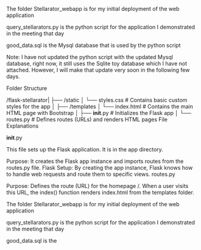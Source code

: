 The folder Stellarator_webapp is for my initial deployment of the web application

query_stellarators.py is the python script for the application I demonstrated in the meeting that day

good_data.sql is the Mysql database that is used by the python script

Note: I have not updated the python script with the updated Mysql database, right now, it still uses the Sqlite toy database which I have not attached. However, I will make that update very soon in the following few days.

Folder Structure


/flask-stellarator|
├── /static
│   └── styles.css     # Contains basic custom styles for the app
│
├── /templates
│   └── index.html     # Contains the main HTML page with Bootstrap
│
├── __init__.py        # Initializes the Flask app
│
└── routes.py          # Defines routes (URLs) and renders HTML pages
File Explanations

__init__.py

This file sets up the Flask application. It is in the app directory.

Purpose: It creates the Flask app instance and imports routes from the routes.py file.
Flask Setup: By creating the app instance, Flask knows how to handle web requests and route them to specific views.
routes.py

Purpose: Defines the route (URL) for the homepage /. When a user visits this URL, the index() function renders index.html from the templates folder.


The folder Stellarator_webapp is for my initial deployment of the web application

query_stellarators.py is the python script for the application I demonstrated in the meeting that day

good_data.sql is the 
